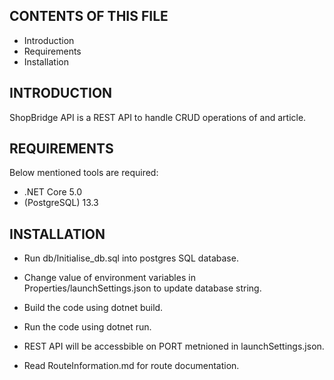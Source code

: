 CONTENTS OF THIS FILE
---------------------

 * Introduction
 * Requirements
 * Installation

INTRODUCTION
------------

ShopBridge API is a REST API to handle CRUD operations of and article.

REQUIREMENTS
------------

Below mentioned tools are required:

 * .NET Core 5.0
 * (PostgreSQL) 13.3

INSTALLATION
------------
 
 * Run db/Initialise_db.sql into postgres SQL database.

 * Change value of environment variables in Properties/launchSettings.json to update database string.

 * Build the code using dotnet build.

 * Run the code using dotnet run.

 * REST API will be accessbible on PORT metnioned in launchSettings.json.

 * Read RouteInformation.md for route documentation.


